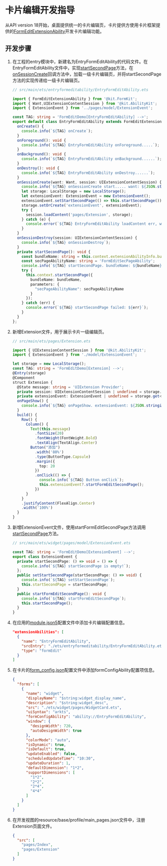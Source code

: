 # 卡片编辑开发指导
<!--Kit: Form Kit-->
<!--Subsystem: Ability-->
<!--Owner: @cx983299475-->
<!--Designer: @xueyulong-->
<!--Tester: @chenmingze-->
<!--Adviser: @Brilliantry_Rui-->
从API version 18开始，桌面提供统一的卡片编辑页，卡片提供方使用卡片框架提供的[FormEditExtensionAbility](../reference/apis-form-kit/js-apis-app-form-formEditExtensionAbility.md)开发卡片编辑功能。

## 开发步骤
1. 在工程的entry模块中，新建名为EntryFormEditAbility的代码文件。在EntryFormEditAbility文件中，实现[startSecondPage](../reference/apis-form-kit/js-apis-inner-application-formEditExtensionContext.md#startsecondpage)方法，在[onSessionCreate](../reference/apis-ability-kit/js-apis-app-ability-uiExtensionAbility.md#onsessioncreate)回调方法中，加载一级卡片编辑页，并将startSecondPage方法的实现传递给一级卡片编辑页。
    ```ts
    // src/main/ets/entryformeditability/EntryFormEditAbility.ets

    import { FormEditExtensionAbility } from '@kit.FormKit';
    import { Want,UIExtensionContentSession } from '@kit.AbilityKit';
    import { ExtensionEvent } from '../pages/model/ExtensionEvent';

    const TAG: string = 'FormEditDemo[EntryFormEditAbility] -->';
    export default class EntryFormEditAbility extends FormEditExtensionAbility {
      onCreate() {
        console.info(`${TAG} onCreate`);
      }
      onForeground(): void {
        console.info(`${TAG} EntryFormEditAbility onForeground.....`);
      }
      onBackground(): void {
        console.info(`${TAG} EntryFormEditAbility onBackground......`);
      }
      onDestroy(): void {
        console.info(`${TAG} EntryFormEditAbility onDestroy......`);
      }
      onSessionCreate(want: Want, session: UIExtensionContentSession) {
        console.info(`${TAG} onSessionCreate start..... want: ${JSON.stringify(want)}`);
        let storage: LocalStorage = new LocalStorage();
        let extensionEvent: ExtensionEvent = new ExtensionEvent();
        extensionEvent.setStartSecondPage(() => this.startSecondPage());
        storage.setOrCreate('extensionEvent', extensionEvent);
        try {
          session.loadContent('pages/Extension', storage);
        } catch (e) {
          console.error(`${TAG} EntryFormEditAbility loadContent err, want: ${JSON.stringify(e)}`);
        }
      }
      onSessionDestroy(session: UIExtensionContentSession) {
        console.info(`${TAG} onSessionDestroy`);
      }
      private startSecondPage(): void {
        const bundleName: string = this.context.extensionAbilityInfo.bundleName;
        const secPageAbilityName: string = 'FormEditSecPageAbility';
        console.info(`${TAG} startSecondPage. bundleName: ${bundleName}, secPageAbilityName: ${secPageAbilityName}.`);
        try {
          this.context.startSecondPage({
            bundleName: bundleName,
            parameters: {
              "secPageAbilityName": secPageAbilityName
            }
          });
        } catch (err) {
          console.error(`${TAG} startSecondPage failed: ${err}`);
        }
      }
    };
    ```

2. 新增Extension文件，用于展示卡片一级编辑页。
    ```ts
    // src/main/ets/pages/Extension.ets

    import { UIExtensionContentSession } from '@kit.AbilityKit';
    import { ExtensionEvent } from './model/ExtensionEvent';

    let storage = new LocalStorage();
    const TAG: string = 'FormEditDemo[Extension] -->';
    @Entry(storage)
    @Component
    struct Extension {
      @State message: string = 'UIExtension Provider';
      private session: UIExtensionContentSession | undefined = storage.get<UIExtensionContentSession>('session');
      private extensionEvent: ExtensionEvent | undefined = storage.get<ExtensionEvent>('extensionEvent');
      onPageShow() {
        console.info(`${TAG} onPageShow. extensionEvent: ${JSON.stringify(this.extensionEvent)}, session: ${JSON.stringify(this.session)}.`);
      }
      build() {
        Row() {
          Column() {
            Text(this.message)
              .fontSize(20)
              .fontWeight(FontWeight.Bold)
              .textAlign(TextAlign.Center)
            Button("添加")
              .width('80%')
              .type(ButtonType.Capsule)
              .margin({
                top: 20
              })
              .onClick(() => {
                console.info(`${TAG} Button onClick`);
                this.extensionEvent?.startFormEditSecondPage();
              })
          }
        }
        .justifyContent(FlexAlign.Center)
        .width('100%')
      }
    }
    ```

3. 新增ExtensionEvent文件，使用startFormEditSecondPage方法调用[startSecondPage](../reference/apis-form-kit/js-apis-inner-application-formEditExtensionContext.md#startsecondpage)方法。
    ```ts
    // src/main/ets/widget/pages/model/ExtensionEvent.ets

    const TAG: string = 'FormEditDemo[ExtensionEvent] -->';
    export class ExtensionEvent {
      private startSecondPage: () => void = () => {
        console.info(`${TAG} startSecondPage is empty!`);
      };
      public setStartSecondPage(startSecondPage: () => void) {
        console.info(`${TAG} setStartSecondPage`);
        this.startSecondPage = startSecondPage;
      }
      public startFormEditSecondPage(): void {
        console.info(`${TAG} startFormEditSecondPage`);
        this.startSecondPage();
      }
    }

    ```

4. 在应用的[module.json5](../quick-start/module-configuration-file.md)配置文件中添加卡片编辑配置信息。
    ```json
    "extensionAbilities": [
      {
        "name": "EntryFormEditAbility",
        "srcEntry": "./ets/entryformeditability/EntryFormEditAbility.ets",
        "type": "formEdit"
      }
    ]
    ```

5. 在卡片的[form_config.json](./arkts-ui-widget-configuration.md#配置文件字段说明)配置文件中添加formConfigAbility配置项信息。
    ```json
    {
      "forms": [
        {
          "name": "widget",
          "displayName": "$string:widget_display_name",
          "description": "$string:widget_desc",
          "src": "./ets/widget/pages/WidgetCard.ets",
          "uiSyntax": "arkts",
          "formConfigAbility": "ability://EntryFormEditAbility",
          "window": {
            "designWidth": 720,
            "autoDesignWidth": true
          },
          "colorMode": "auto",
          "isDynamic": true,
          "isDefault": true,
          "updateEnabled": false,
          "scheduledUpdateTime": "10:30",
          "updateDuration": 1,
          "defaultDimension": "1*2",
          "supportDimensions": [
            "1*2",
            "2*2",
            "2*4",
            "4*4"
          ]
        }
      ]
    }
    ```
6. 在开发视图的resource/base/profile/main_pages.json文件中，注册Extension页面文件。
    ```json
    {
      "src": [
        "pages/Index",
        "pages/Extension"
      ]
    }
    ```